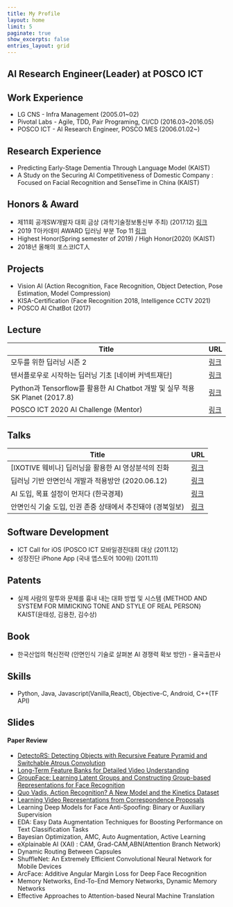 ```yaml
---
title: My Profile
layout: home
limit: 5
paginate: true
show_excerpts: false
entries_layout: grid
---
```

<!-- # My Profile -->

## AI Research Engineer(Leader) at POSCO ICT

## Work Experience
* LG CNS - Infra Management (2005.01~02)
* Pivotal Labs - Agile, TDD, Pair Programing, CI/CD (2016.03~2016.05)
* POSCO ICT - AI Research Engineer, POSCO MES (2006.01.02~)

## Research Experience
* Predicting Early-Stage Dementia Through Language Model (KAIST)
* A Study on the Securing AI Competitiveness of Domestic Company : Focused on Facial Recognition and SenseTime in China (KAIST)

## Honors & Award
* 제11회 공개SW개발자 대회 금상 (과학기술정보통신부 주최) (2017.12) [링크](https://www.oss.kr/dev_competition_activities/show/a0f60bdb-d64d-4bd7-8c6b-8a9df7d2647f) 
* 2019 T아카데미 AWARD 딥러닝 부분 Top 11 [링크](https://tacademy.skplanet.com/front/customer/viewNotice.action?seq=735&topYn=N) 
* Highest Honor(Spring semester of 2019) / High Honor(2020) (KAIST)
* 2018년 올해의 포스코ICT人 

## Projects
* Vision AI (Action Recognition, Face Recognition, Object Detection, Pose Estimation, Model Compression)
* KISA-Certification (Face Recognition 2018, Intelligence CCTV 2021)
* POSCO AI ChatBot (2017)


## Lecture
| Title | URL |
| ------ | ------ |
|  모두를 위한 딥러닝 시즌 2 | [링크](https://deeplearningzerotoall.github.io/season2/) |
| 텐서플로우로 시작하는 딥러닝 기초 [네이버 커넥트재단] | [링크](https://www.edwith.org/boostcourse-dl-tensorflow) |
|Python과 Tensorflow를 활용한 AI Chatbot 개발 및 실무 적용 SK Planet (2017.8)  |[링크](https://www.slideshare.net/healess/python-tensorflow-ai-chatbot)|
|POSCO ICT 2020 AI Challenge (Mentor)|[링크](https://aichallenge.poscoict.com/)|


## Talks
| Title | URL |
| ------ | ------ |
| [IXOTIVE 웨비나] 딥러닝을 활용한 AI 영상분석의 진화 |[링크](https://youtu.be/oe937gzXn44)|
| 딥러닝 기반 안면인식 개발과 적용방안 (2020.06.12) |[링크](http://www.newsway.co.kr/news/view?tp=1&ud=2020051909563803563)|
| AI 도입, 목표 설정이 먼저다 (한국경제) |[링크](https://www.hankyung.com/opinion/article/2019112491371)|
| 안면인식 기술 도입, 인권 존중 상태에서 추진돼야 (경북일보) |[링크](https://www.kyongbuk.co.kr/news/articleView.html?idxno=2021629)|

## Software Development
* ICT Call for iOS (POSCO ICT 모바일경진대회 대상 (2011.12)
* 성장진단 iPhone App (국내 앱스토어 100위) (2011.11)

## Patents
* 실제 사람의 말투와 문체를 흉내 내는 대화 방법 및 시스템 {METHOD AND SYSTEM FOR MIMICKING TONE AND STYLE OF REAL PERSON} KAIST(윤태성, 김용찬, 김수상)

## Book
* 한국산업의 혁신전략 (안면인식 기술로 살펴본 AI 경쟁력 확보 방안) - 율곡출판사

## Skills
* Python, Java, Javascript(Vanilla,React), Objective-C, Android, C++(TF API)

## Slides
#### Paper Review
* [DetectoRS: Detecting Objects with Recursive Feature Pyramid and Switchable Atrous Convolution
](https://www.slideshare.net/healess/paper-detectors-for-object-detection)
* [Long-Term Feature Banks for Detailed Video Understanding](https://www.slideshare.net/healess/long-term-feature-banks-for-detailed-video-understanding-action-recognition)
* [GroupFace: Learning Latent Groups and Constructing Group-based Representations for Face Recognition](https://www.slideshare.net/healess/groupface-face-recognition)
* [Quo Vadis, Action Recognition? A New Model and the Kinetics Dataset](https://www.slideshare.net/healess/i3d-and-kinetics-datasets-action-recognition)
* [Learning Video Representations from Correspondence Proposals](https://www.slideshare.net/healess/paper-learning-video-representations-from-correspondence-proposals)
* Learning Deep Models for Face Anti-Spoofing: Binary or Auxiliary Supervision  
* EDA: Easy Data Augmentation Techniques for Boosting Performance on Text Classification Tasks
* Bayesian Optimization, AMC, Auto Augmentation, Active Learning
* eXplainable AI (XAI) : CAM, Grad-CAM,ABN(Attention Branch Network)
* Dynamic Routing Between Capsules
* ShuffleNet: An Extremely Efficient Convolutional Neural Network for Mobile Devices
* ArcFace: Additive Angular Margin Loss for Deep Face Recognition
* Memory Networks, End-To-End Memory Networks, Dynamic Memory Networks 
* Effective Approaches to Attention-based Neural Machine Translation






